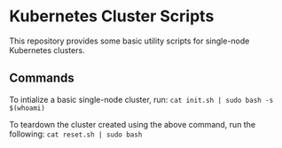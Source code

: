 # Kubernetes Cluster Scripts
This repository provides some basic utility scripts for single-node Kubernetes clusters.

## Commands
To intialize a basic single-node cluster, run:
`cat init.sh | sudo bash -s $(whoami)`

To teardown the cluster created using the above command, run the following:
`cat reset.sh | sudo bash`
